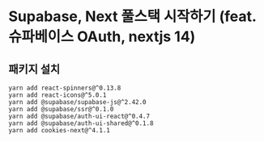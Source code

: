 # Supabase, Next 풀스택 시작하기 (feat. 슈파베이스 OAuth, nextjs 14)

## 패키지 설치

```
yarn add react-spinners@^0.13.8
yarn add react-icons@^5.0.1
yarn add @supabase/supabase-js@^2.42.0
yarn add @supabase/ssr@^0.1.0
yarn add @supabase/auth-ui-react@^0.4.7
yarn add @supabase/auth-ui-shared@^0.1.8
yarn add cookies-next@^4.1.1
```

